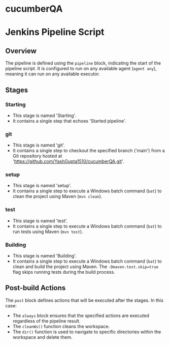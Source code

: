# cucumberQA
# Jenkins Pipeline Script

## Overview

The pipeline is defined using the `pipeline` block, indicating the start of the pipeline script. It is configured to run on any available agent (`agent any`), meaning it can run on any available executor.

## Stages

### Starting
- This stage is named 'Starting'.
- It contains a single step that echoes 'Started pipeline'.

### git
- This stage is named 'git'.
- It contains a single step to checkout the specified branch ('main') from a Git repository hosted at 'https://github.com/YashGupta1510/cucumberQA.git'.

### setup
- This stage is named 'setup'.
- It contains a single step to execute a Windows batch command (`bat`) to clean the project using Maven (`mvn clean`).

### test
- This stage is named 'test'.
- It contains a single step to execute a Windows batch command (`bat`) to run tests using Maven (`mvn test`).

### Building
- This stage is named 'Building'.
- It contains a single step to execute a Windows batch command (`bat`) to clean and build the project using Maven. The `-Dmaven.test.skip=true` flag skips running tests during the build process.

## Post-build Actions

The `post` block defines actions that will be executed after the stages. In this case:
- The `always` block ensures that the specified actions are executed regardless of the pipeline result.
- The `cleanWs()` function cleans the workspace.
- The `dir()` function is used to navigate to specific directories within the workspace and delete them.

